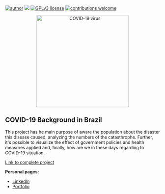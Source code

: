 [![author](https://img.shields.io/badge/author-allansuzuki-red.svg)](https://www.linkedin.com/in/allanysuzuki/) [![](https://img.shields.io/badge/python-3.7+-blue.svg)](https://www.python.org/downloads/release/python-365/) [![GPLv3 license](https://img.shields.io/badge/License-GPLv3-blue.svg)](http://perso.crans.org/besson/LICENSE.html) [![contributions welcome](https://img.shields.io/badge/contributions-welcome-brightgreen.svg?style=flat)](https://github.com/allansuzuki/AirbnbPT_Analisys/issues)

<p align="center">
  <img src='https://img.freepik.com/vetores-gratis/fundo-realista-de-coronavirus_1393-281.jpg?t=st=1655141846~exp=1655142446~hmac=1ccd9886618f7348a610c52b46fb9428ffd302f3887765c2b0af36985de6fa4d&w=740' alt='COVID-19 virus' width=300rm>
</p>

## COVID-19 Background in Brazil

This project has he main purpose of aware the population about the disaster this disease caused, analyzing the numbers of the catasthrophe. Further, it's possible to visualize the effect of government policies and health measures applied and, finally, how are we in these days regarding to COVID-19 situation.

[Link to complete project](https://github.com/allansuzuki/Brazil_Covid19_Analysis/blob/main/COVID_19_Background_in_Brazil.ipynb)

**Personal pages:**
* [LinkedIn](https://www.linkedin.com/in/allanysuzuki/)
* [Portfólio](https://github.com/allansuzuki/portfolio)
